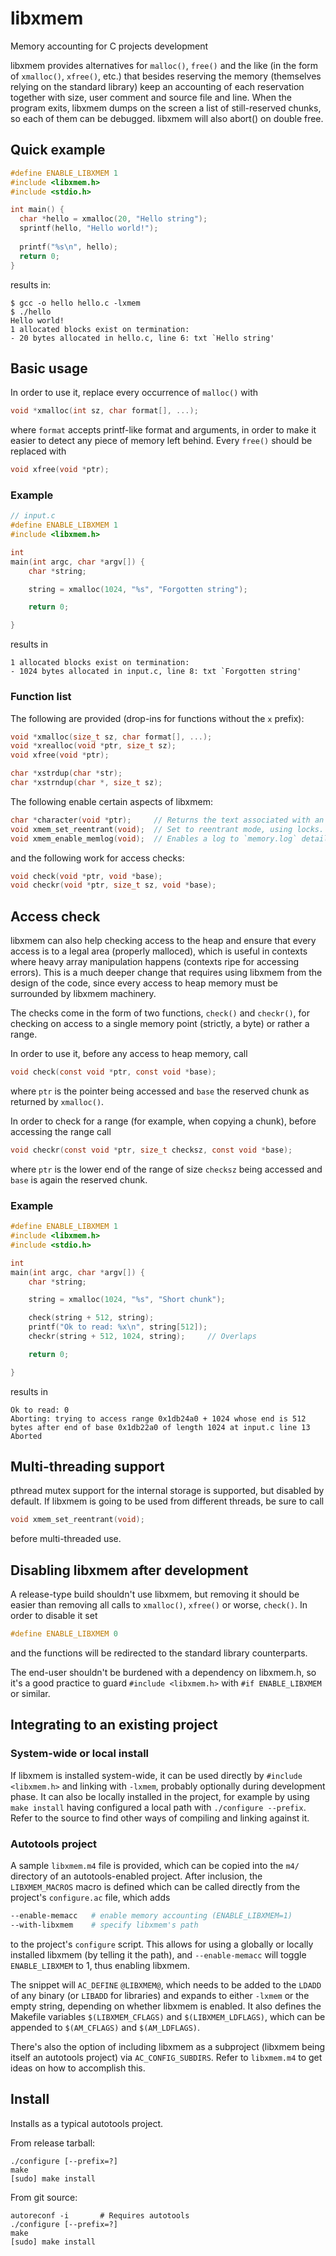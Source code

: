 # libxmem
Memory accounting for C projects development

libxmem provides alternatives for `malloc()`, `free()` and the like (in the form of `xmalloc()`, `xfree()`, etc.)
that besides reserving the memory (themselves relying on the standard library) keep an accounting of each reservation
together with size, user comment and source file and line. When the program exits, libxmem dumps on the screen a list
of still-reserved chunks, so each of them can be debugged. libxmem will also abort() on double free.

## Quick example
```C
#define ENABLE_LIBXMEM 1
#include <libxmem.h>
#include <stdio.h>

int main() {
  char *hello = xmalloc(20, "Hello string");
  sprintf(hello, "Hello world!");
  
  printf("%s\n", hello);
  return 0;
}
```
results in:
```
$ gcc -o hello hello.c -lxmem
$ ./hello
Hello world!
1 allocated blocks exist on termination:
- 20 bytes allocated in hello.c, line 6: txt `Hello string'
```

## Basic usage
In order to use it, replace every occurrence of `malloc()` with

```C
void *xmalloc(int sz, char format[], ...);
```

where `format` accepts printf-like format and arguments, in order to make it easier to detect any piece of memory left
behind. Every `free()` should be replaced with

```C
void xfree(void *ptr);
```

### Example
```C
// input.c
#define ENABLE_LIBXMEM 1
#include <libxmem.h>

int
main(int argc, char *argv[]) {
    char *string;

    string = xmalloc(1024, "%s", "Forgotten string");

    return 0;

}
```
results in
```
1 allocated blocks exist on termination:
- 1024 bytes allocated in input.c, line 8: txt `Forgotten string'
```

### Function list
The following are provided (drop-ins for functions without the `x` prefix):
```C
void *xmalloc(size_t sz, char format[], ...);
void *xrealloc(void *ptr, size_t sz);
void xfree(void *ptr);

char *xstrdup(char *str);
char *xstrndup(char *, size_t sz);
```
The following enable certain aspects of libxmem:
```C
char *character(void *ptr);     // Returns the text associated with an allocation
void xmem_set_reentrant(void);  // Set to reentrant mode, using locks. Essential for multithreading.
void xmem_enable_memlog(void);  // Enables a log to `memory.log` detailing every operation for debugging.
```
and the following work for access checks:
```C
void check(void *ptr, void *base);
void checkr(void *ptr, size_t sz, void *base);
```

## Access check
libxmem can also help checking access to the heap and ensure that every access is to a legal area (properly malloced),
which is useful in contexts where heavy array manipulation happens (contexts ripe for accessing errors). This is a much
deeper change that requires using libxmem from the design of the code, since every access to heap memory must be
surrounded by libxmem machinery.

The checks come in the form of two functions, `check()` and `checkr()`, for checking on access to a single memory point
(strictly, a byte) or rather a range.

In order to use it, before any access to heap memory, call
```C
void check(const void *ptr, const void *base);
```
where `ptr` is the pointer being accessed and `base` the reserved chunk as returned by `xmalloc()`.

In order to check for a range (for example, when copying a chunk), before accessing the range call
```C
void checkr(const void *ptr, size_t checksz, const void *base);
```
where `ptr` is the lower end of the range of size `checksz` being accessed and `base` is again the reserved chunk.

### Example
```C
#define ENABLE_LIBXMEM 1
#include <libxmem.h>
#include <stdio.h>

int
main(int argc, char *argv[]) {
    char *string;

    string = xmalloc(1024, "%s", "Short chunk");

    check(string + 512, string);
    printf("Ok to read: %x\n", string[512]);
    checkr(string + 512, 1024, string);     // Overlaps

    return 0;

}

```
results in
```
Ok to read: 0
Aborting: trying to access range 0x1db24a0 + 1024 whose end is 512 bytes after end of base 0x1db22a0 of length 1024 at input.c line 13
Aborted
```

## Multi-threading support
pthread mutex support for the internal storage is supported, but disabled by default. If libxmem is
going to be used from different threads, be sure to call
```C
void xmem_set_reentrant(void);
```
before multi-threaded use.

## Disabling libxmem after development
A release-type build shouldn't use libxmem, but removing it should be easier than removing all calls
to `xmalloc()`, `xfree()` or worse, `check()`. In order to disable it set
```C
#define ENABLE_LIBXMEM 0
```
and the functions will be redirected to the standard library counterparts.

The end-user shouldn't be burdened with a dependency on libxmem.h, so it's a good practice to guard
`#include <libxmem.h>` with `#if ENABLE_LIBXMEM` or similar.

## Integrating to an existing project

### System-wide or local install
If libxmem is installed system-wide, it can be used directly by `#include <libxmem.h>` and linking with `-lxmem`,
probably optionally during development phase. It can also be locally installed in the project, for example by using
`make install` having configured a local path with `./configure --prefix`. Refer to the source to find other ways of
compiling and linking against it.

### Autotools project
A sample `libxmem.m4` file is provided, which can be copied into the `m4/` directory of an autotools-enabled project.
After inclusion, the `LIBXMEM_MACROS` macro is defined which can be called directly from the project's `configure.ac`
file, which adds
```sh
--enable-memacc   # enable memory accounting (ENABLE_LIBXMEM=1)
--with-libxmem    # specify libxmem's path
```
to the project's `configure` script. This allows for using a globally or locally installed libxmem (by telling it the
path), and `--enable-memacc` will toggle `ENABLE_LIBXMEM` to 1, thus enabling libxmem.

The snippet will `AC_DEFINE` `@LIBXMEM@`, which needs to be added to the `LDADD` of any binary (or `LIBADD` for
libraries) and expands to either `-lxmem` or the empty string, depending on whether libxmem is enabled. It also
defines the Makefile variables `$(LIBXMEM_CFLAGS)` and `$(LIBXMEM_LDFLAGS)`, which can be appended to
`$(AM_CFLAGS)` and `$(AM_LDFLAGS)`.

There's also the option of including libxmem as a subproject (libxmem being itself an autotools project) via
`AC_CONFIG_SUBDIRS`. Refer to `libxmem.m4` to get ideas on how to accomplish this.

## Install
Installs as a typical autotools project.

From release tarball:
```
./configure [--prefix=?]
make
[sudo] make install
```

From git source:
```
autoreconf -i       # Requires autotools
./configure [--prefix=?]
make
[sudo] make install
```
